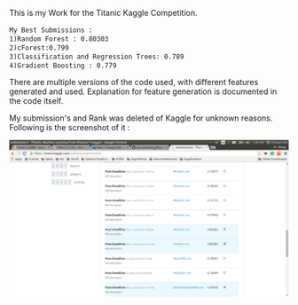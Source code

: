 This is my Work for the Titanic Kaggle Competition.

```
My Best Submissions : 
1)Random Forest : 0.80303
2)cForest:0.799
3)Classification and Regression Trees: 0.789
4)Gradient Boosting : 0.779

```

There are multiple versions of the code used, with different features generated and used. Explanation for feature generation is documented in 
the code itself.


My submission's and Rank was deleted of Kaggle for unknown reasons. Following is the screenshot of it : 

![m'lady](screenshot.png)
 
